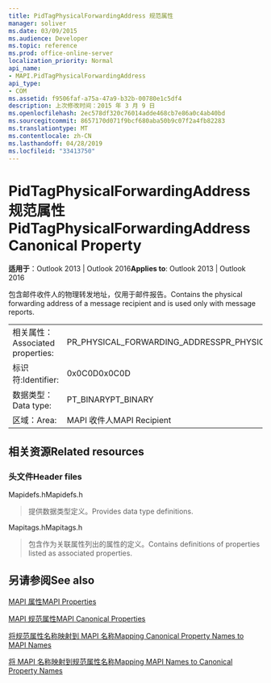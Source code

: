 ```yaml
---
title: PidTagPhysicalForwardingAddress 规范属性
manager: soliver
ms.date: 03/09/2015
ms.audience: Developer
ms.topic: reference
ms.prod: office-online-server
localization_priority: Normal
api_name:
- MAPI.PidTagPhysicalForwardingAddress
api_type:
- COM
ms.assetid: f9506faf-a75a-47a9-b32b-00780e1c5df4
description: 上次修改时间：2015 年 3 月 9 日
ms.openlocfilehash: 2ec578df320c76014adde468cb7e86a0c4ab40bd
ms.sourcegitcommit: 8657170d071f9bcf680aba50b9c07f2a4fb82283
ms.translationtype: MT
ms.contentlocale: zh-CN
ms.lasthandoff: 04/28/2019
ms.locfileid: "33413750"
---
```

# <a name="pidtagphysicalforwardingaddress-canonical-property"></a><span data-ttu-id="88583-103">PidTagPhysicalForwardingAddress 规范属性</span><span class="sxs-lookup"><span data-stu-id="88583-103">PidTagPhysicalForwardingAddress Canonical Property</span></span>

  
  
<span data-ttu-id="88583-104">**适用于**：Outlook 2013 | Outlook 2016</span><span class="sxs-lookup"><span data-stu-id="88583-104">**Applies to**: Outlook 2013 | Outlook 2016</span></span> 
  
<span data-ttu-id="88583-105">包含邮件收件人的物理转发地址，仅用于邮件报告。</span><span class="sxs-lookup"><span data-stu-id="88583-105">Contains the physical forwarding address of a message recipient and is used only with message reports.</span></span>
  
|||
|:-----|:-----|
|<span data-ttu-id="88583-106">相关属性：</span><span class="sxs-lookup"><span data-stu-id="88583-106">Associated properties:</span></span>  <br/> |<span data-ttu-id="88583-107">PR_PHYSICAL_FORWARDING_ADDRESS</span><span class="sxs-lookup"><span data-stu-id="88583-107">PR_PHYSICAL_FORWARDING_ADDRESS</span></span>  <br/> |
|<span data-ttu-id="88583-108">标识符:</span><span class="sxs-lookup"><span data-stu-id="88583-108">Identifier:</span></span>  <br/> |<span data-ttu-id="88583-109">0x0C0D</span><span class="sxs-lookup"><span data-stu-id="88583-109">0x0C0D</span></span>  <br/> |
|<span data-ttu-id="88583-110">数据类型：</span><span class="sxs-lookup"><span data-stu-id="88583-110">Data type:</span></span>  <br/> |<span data-ttu-id="88583-111">PT_BINARY</span><span class="sxs-lookup"><span data-stu-id="88583-111">PT_BINARY</span></span>  <br/> |
|<span data-ttu-id="88583-112">区域：</span><span class="sxs-lookup"><span data-stu-id="88583-112">Area:</span></span>  <br/> |<span data-ttu-id="88583-113">MAPI 收件人</span><span class="sxs-lookup"><span data-stu-id="88583-113">MAPI Recipient</span></span>  <br/> |
   
## <a name="related-resources"></a><span data-ttu-id="88583-114">相关资源</span><span class="sxs-lookup"><span data-stu-id="88583-114">Related resources</span></span>

### <a name="header-files"></a><span data-ttu-id="88583-115">头文件</span><span class="sxs-lookup"><span data-stu-id="88583-115">Header files</span></span>

<span data-ttu-id="88583-116">Mapidefs.h</span><span class="sxs-lookup"><span data-stu-id="88583-116">Mapidefs.h</span></span>
  
> <span data-ttu-id="88583-117">提供数据类型定义。</span><span class="sxs-lookup"><span data-stu-id="88583-117">Provides data type definitions.</span></span>
    
<span data-ttu-id="88583-118">Mapitags.h</span><span class="sxs-lookup"><span data-stu-id="88583-118">Mapitags.h</span></span>
  
> <span data-ttu-id="88583-119">包含作为关联属性列出的属性的定义。</span><span class="sxs-lookup"><span data-stu-id="88583-119">Contains definitions of properties listed as associated properties.</span></span>
    
## <a name="see-also"></a><span data-ttu-id="88583-120">另请参阅</span><span class="sxs-lookup"><span data-stu-id="88583-120">See also</span></span>



[<span data-ttu-id="88583-121">MAPI 属性</span><span class="sxs-lookup"><span data-stu-id="88583-121">MAPI Properties</span></span>](mapi-properties.md)
  
[<span data-ttu-id="88583-122">MAPI 规范属性</span><span class="sxs-lookup"><span data-stu-id="88583-122">MAPI Canonical Properties</span></span>](mapi-canonical-properties.md)
  
[<span data-ttu-id="88583-123">将规范属性名称映射到 MAPI 名称</span><span class="sxs-lookup"><span data-stu-id="88583-123">Mapping Canonical Property Names to MAPI Names</span></span>](mapping-canonical-property-names-to-mapi-names.md)
  
[<span data-ttu-id="88583-124">将 MAPI 名称映射到规范属性名称</span><span class="sxs-lookup"><span data-stu-id="88583-124">Mapping MAPI Names to Canonical Property Names</span></span>](mapping-mapi-names-to-canonical-property-names.md)

